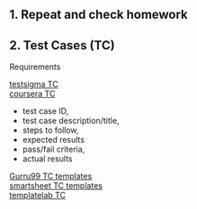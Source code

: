 

## 1. Repeat and check homework

## 2. Test Cases (TC)


Requirements

[testsigma TC](https://testsigma.com/guides/test-cases-for-manual-testing/)  
[coursera TC](https://www.coursera.org/articles/how-to-write-test-cases)


* test case ID,
* test case description/title,
* steps to follow,
* expected results
* pass/fail criteria,
* actual results


[Gurru99 TC templates](https://www.guru99.com/download-sample-test-case-template-with-explanation-of-important-fields.html)  
[smartsheet TC templates](https://www.smartsheet.com/test-case-templates-examples)  
[templatelab TC](https://templatelab.com/test-case/#google_vignette)  


